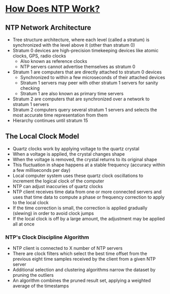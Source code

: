 # [How Does NTP Work?](https://sookocheff.com/post/time/how-does-ntp-work/?utm_source=pocket_saves)

## NTP Network Architecture

* Tree structure architecture, where each level (called a stratum) is synchronized with the level above it (other than stratum 0)
* Stratum 0 devices are high-precision timekeeping devices like atomic clocks, GPS, radio clocks
  * Also known as reference clocks
  * NTP servers cannot advertise themselves as stratum 0
* Stratum 1 are computers that are directly attached to stratum 0 devices
  * Synchronized to within a few microseconds of their attached devices
  * Stratum 1 servers may peer with other stratum 1 servers for sanity checking
  * Stratum 1 are also known as primary time servers
* Stratum 2 are computers that are synchronized over a network to stratum 1 servers
 * Stratum 2 computers query several stratum 1 servers and selects the most accurate time representation from them
* Hierarchy continues until stratum 15

## The Local Clock Model

* Quartz clocks work by applying voltage to the quartz crystal
 * When a voltage is applied, the crystal changes shape
 * When the voltage is removed, the crystal returns to its original shape
 * This fluctuation in shape happens at a stable frequency (accuracy within a few milliseconds per day)
* Local computer system uses these quartz clock oscillations to increment the logical clock of the computer
* NTP can adjust inaccuries of quartz clocks
 * NTP client receives time data from one or more connected servers and uses that time data to compute a phase or frequency correction to apply to the local clock
 * If the time correction is small, the correction is applied gradually (slewing) in order to avoid clock jumps
 * If the local clock is off by a large amount, the adjustment may be applied all at once
 
 ### NTP's Clock Discipline Algorithm
 
 * NTP client is connected to X number of NTP servers
 * There are clock filters which select the best time offset from the previous eight time samples received by the client from a given NTP server
 * Additional selection and clustering algorithms narrow the dataset by pruning the outliers
 * An algorithm combines the pruned result set, applying a weighted average of the timestamps
